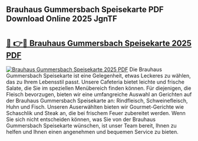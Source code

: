 ## Brauhaus Gummersbach Speisekarte PDF Download Online 2025 JgnTF

# <h2><a href="http://gcanc6x.nevu.top/?p=Brauhaus+Gummersbach+Speisekarte">🔗 👉🔴 Brauhaus Gummersbach Speisekarte 2025 PDF</a></h2>

[![Brauhaus Gummersbach Speisekarte 2025 PDF](https://i.imgur.com/dBaPXMq.png)](http://gcanc6x.nevu.top/?p=Brauhaus+Gummersbach+Speisekarte)
Die Brauhaus Gummersbach Speisekarte ist eine Gelegenheit, etwas Leckeres zu wählen, das zu Ihrem Lebensstil passt. Unsere Cafeteria bietet leichte und frische Salate, die Sie im speziellen Menübereich finden können. Für diejenigen, die Fleisch bevorzugen, bieten wir eine umfangreiche Auswahl an Gerichten auf der Brauhaus Gummersbach Speisekarte an: Rindfleisch, Schweinefleisch, Huhn und Fisch. Unseren Auserwählten bieten wir Gourmet-Gerichte wie Schaschlik und Steak an, die bei frischem Feuer zubereitet werden. Wenn Sie sich nicht entscheiden können, was Sie von der Brauhaus Gummersbach Speisekarte wünschen, ist unser Team bereit, Ihnen zu helfen und Ihnen einen angenehmen und bequemen Service zu bieten.
